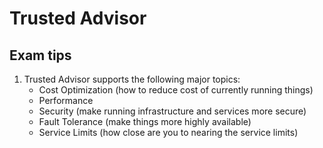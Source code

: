 # Trusted Advisor



## Exam tips

1. Trusted Advisor supports the following major topics:
    - Cost Optimization (how to reduce cost of currently running things)
    - Performance
    - Security (make running infrastructure and services more secure)
    - Fault Tolerance (make things more highly available)
    - Service Limits (how close are you to nearing the service limits)